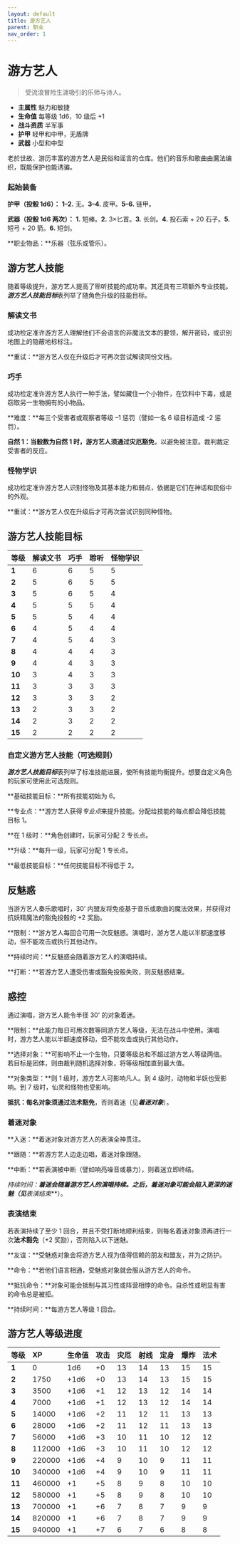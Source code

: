 ```yaml
---
layout: default
title: 游方艺人
parent: 职业
nav_order: 1
---
```


# 游方艺人

> 受流浪冒险生涯吸引的乐师与诗人。

- **主属性**	魅力和敏捷
- **生命值**	每等级 1d6，10 级后 +1
- **战斗资质**	半军事
- **护甲**	轻甲和中甲，无盾牌
- **武器**	小型和中型

老於世故、游历丰富的游方艺人是民俗和谣言的仓库。他们的音乐和歌曲由魔法编织，既能保护也能诱骗。

### 起始装备

**护甲（投骰 1d6）：** **1–2.** 无。**3–4.** 皮甲。**5–6.** 链甲。

**武器（投骰 1d6 两次）：** **1.** 短棒。**2.** 3×匕首。**3.** 长剑。**4.** 投石索 + 20 石子。**5.** 短弓 + 20 箭。**6.** 短剑。

**职业物品：**乐器（弦乐或管乐）。

## 游方艺人技能

随着等级提升，游方艺人提高了聆听技能的成功率。其还具有三项额外专业技能。***游方艺人技能目标***表列举了随角色升级的技能目标。

### 解读文书

成功检定准许游方艺人理解他们不会语言的非魔法文本的要领，解开密码，或识别地图上的隐蔽地标标注。

**重试：**游方艺人仅在升级后才可再次尝试解读同份文档。

### 巧手

成功检定准许游方艺人执行一种手法，譬如藏住一个小物件，在饮料中下毒，或是窃取另一生物拥有的小物品。

**难度：**每三个受害者或观察者等级 –1 惩罚（譬如一名 6 级目标造成 -2 惩罚）。

**自然 1：**当骰数为自然 1 时，游方艺人须通过**灾厄豁免**，以避免被注意。裁判裁定受害者的反应。

### 怪物学识

成功检定准许游方艺人识别怪物及其基本能力和弱点，依据是它们在神话和民俗中的外观。

**重试：**游方艺人仅在升级后才可再次尝试识别同种怪物。

## 游方艺人技能目标

| **等级** | **解读文书** | **巧手** | **聆听** | **怪物学识** |
| :---- | :------------ | :---------- | :----- | :----------- |
| **1** | 6 | 6 | 5 | 5 |
| **2** | 5 | 6 | 5 | 5 |
| **3** | 5 | 6 | 5 | 4 |
| **4** | 5 | 5 | 5 | 4 |
| **5** | 5 | 5 | 4 | 4 |
| **6** | 4 | 5 | 4 | 4 |
| **7** | 4 | 5 | 4 | 3 |
| **8** | 4 | 4 | 4 | 3 |
| **9** | 4 | 4 | 3 | 3 |
| **10** | 3 | 4 | 3 | 3 |
| **11** | 3 | 3 | 3 | 3 |
| **12** | 3 | 3 | 3 | 2 |
| **13** | 2 | 3 | 3 | 2 |
| **14** | 2 | 3 | 2 | 2 |
| **15** | 2 | 2 | 2 | 2 |

### 自定义游方艺人技能（可选规则）

***游方艺人技能目标***表列举了标准技能进展，使所有技能均衡提升。想要自定义角色的玩家可使用此可选规则。

**基础技能目标：**所有技能初始为 6。

**专业点：**游方艺人获得*专业点*来提升技能。分配给技能的每点都会降低技能目标 1。

**在 1 级时：**角色创建时，玩家可分配 2 专长点。

**升级：**每升一级，玩家可分配 1 专长点。

**最低技能目标：**任何技能目标不得低于 2。

## 反魅惑

当游方艺人奏乐歌唱时，30' 内盟友将免疫基于音乐或歌曲的魔法效果，并获得对抗妖精魔法的豁免投骰的 +2 奖励。

**限制：**游方艺人每回合可用一次反魅惑。演唱时，游方艺人能以半额速度移动，但不能攻击或执行其他动作。

**持续时间：**反魅惑会随着游方艺人的演唱持续。

**打断：**若游方艺人遭受伤害或豁免投骰失败，则反魅惑结束。

## 惑控

通过演唱，游方艺人能令半径 30' 的对象着迷。

**限制：**此能力每日可用次数等同游方艺人等级，无法在战斗中使用。演唱时，游方艺人能以半额速度移动，但不能攻击或执行其他动作。

**选择对象：**可影响不止一个生物，只要等级总和不超过游方艺人等级两倍。若目标是团体，则由裁判随机选择对象，将等级相加直到最大值。

**对象类型：**则 1 级时，游方艺人可影响凡人。到 4 级时，动物和半妖也受影响。到 7 级时，仙灵和怪物也受影响。

**抵抗：**每名对象须通过**法术豁免**，否则着迷（见***着迷对象***）。

### 着迷对象

**入迷：**着迷对象对游方艺人的表演全神贯注。

**跟随：**若游方艺人边走边唱，着迷对象跟随。

**中断：**若表演被中断（譬如响亮噪音或暴力），则着迷立即终结。

**持续时间：**着迷会随着游方艺人的演唱持续。之后，着迷对象可能会陷入更深的迷魅（见***表演结束***）。

### 表演结束

若表演持续了至少 1 回合，并且不受打断地顺利结束，则每名着迷对象须再进行一次**法术豁免**（+2 奖励），否则陷入以下迷魅。

**友谊：**受魅惑对象会将游方艺人视为值得信赖的朋友和盟友，并为之防护。

**命令：**若他们语言相通，受魅惑对象就会服从游方艺人的命令。

**抵抗命令：**对象可能会抵制与其习性或阵营相悖的命令。自杀性或明显有害的命令总是被拒。

**持续时间：**每游方艺人等级 1 回合。

## 游方艺人等级进度

| **等级** | **XP** | **生命值** | **攻击** | **灾厄** | **射线** | **定身** | **爆炸** | **法术** |
| :----- | :------ | :--------- | :----- | :--- | :--- | :--- | :---- | :---- |
| **1** | 0 | 1d6 | +0 | 13 | 14 | 13 | 15 | 15 |
| **2** | 1750 | +1d6 | +0 | 13 | 14 | 13 | 15 | 15 |
| **3** | 3500 | +1d6 | +1 | 12 | 13 | 12 | 14 | 14 |
| **4** | 7000 | +1d6 | +1 | 12 | 13 | 12 | 14 | 14 |
| **5** | 14000 | +1d6 | +2 | 11 | 12 | 11 | 13 | 13 |
| **6** | 28000 | +1d6 | +2 | 11 | 12 | 11 | 13 | 13 |
| **7** | 56000 | +1d6 | +3 | 10 | 11 | 10 | 12 | 12 |
| **8** | 112000 | +1d6 | +3 | 10 | 11 | 10 | 12 | 12 |
| **9** | 220000 | +1d6 | +4 | 9 | 10 | 9 | 11 | 11 |
| **10** | 340000 | +1d6 | +4 | 9 | 10 | 9 | 11 | 11 |
| **11** | 460000 | +1 | +5 | 8 | 9 | 8 | 10 | 10 |
| **12** | 580000 | +1 | +5 | 8 | 9 | 8 | 10 | 10 |
| **13** | 700000 | +1 | +6 | 7 | 8 | 7 | 9 | 9 |
| **14** | 820000 | +1 | +6 | 7 | 8 | 7 | 9 | 9 |
| **15** | 940000 | +1 | +7 | 6 | 7 | 6 | 8 | 8 |
